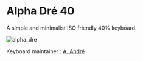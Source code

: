 # Alpha Dré 40

A simple and minimalist ISO friendly 40% keyboard.

![alpha_dre](../../dos/renders/alpha_dre_top_view.png)

Keyboard maintainer : [A. André](https://github.com/AntoineAndre)
